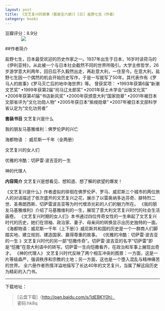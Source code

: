 ```yaml
---
layout: post
title: 《文艺复兴的故事（套装全六册）》[日] 盐野七生（作者）
category: books
---
```

<div class="meseage">
豆瓣评分：8.9分

<div style="position: relative; max-width: 400px; 
    margin: 0 auto;">
<img src="https://img3.doubanio.com/lpic/s29349325.jpg" />
</div>

<!-- more -->

##作者简介

盐野七生，日本最受欢迎的历史作家之一。1937年出生于日本，16岁时读荷马的《伊利亚特》，从此被一个与日本社会截然不同的世界所吸引。大学主修哲学，26岁游学意大利两年，回日后不久毅然出走，再赴意大利，一住至今。在意大利，盐野七生因一个偶然的机会开始历史写作，于是一写就写了50年。其代表作有《罗马人的故事》《罗马灭亡后的地中海世界》等。
曾获奖项：
•1993年获第6届“新潮文艺奖”
•1999年获第2届“司马辽太郎奖”
•2001年获土木学会“出版文化奖”
•2006年获第41届“书店新风奖”
•2000年获颁意大利“国家勋章”
•2001年被日本文部省评为“文化功勋人物”
•2005年获日本“紫绶勋章”
•2007年被日本文部科学省认定为“文化功劳者”

**套装书目**
文艺复兴是什么

我的朋友马基雅维利：佛罗伦萨的兴亡 

海都物语 ： 威尼斯一千年（全两册）

文艺复兴的女人们 

优雅的冷酷：切萨雷·波吉亚的一生 

神的代理人 

**内容简介**
	文艺复兴是想看见、想知道、想了解的欲望的爆发！
  
《文艺复兴是什么》作者虚拟的徘徊在佛罗伦萨、罗马、威尼斯三个城市的两位旅人的对话描述了依次盛开的文艺复兴之花，展示了以雷奥纳多达芬奇、腓特烈二世、圣弗朗西斯、切萨雷波吉亚等为时代增添光彩的人们的魅力所在。 《我的朋友马基雅维利》介绍了马基雅维利的一生，展现了意大利文艺复兴时代的社会生活画卷。 《文艺复兴时期的女人们》本书通过四位传奇女性的一生串起了文艺复兴时代的历史，她们在领袖、政治家、妻子、母亲间的转换显示出历史独特的一面。 《海都物语：威尼斯一千年（上下册）》威尼斯共和国的历史是一个一群商人们脚踏实地、建立规则、建造国家、赢得尊重的故事。 《优雅的冷酷：切萨雷·波吉亚的一生 》文艺复兴时代的另一部“恺撒传奇”。切萨雷·波吉亚的名字“切萨雷”即是“恺撒”在意大利语中的转写。切萨雷一生向恺撒看齐，在政治和军事上展现出奇才。 《神的代理人》 文艺复兴时代反映了两个相互冲突的图景：一方面，这是一片等级森严，强调秩序和宗教的土地；另一方面，这也是一个堕入混乱与精神痛苦的世界。 全六册作者热情洋溢地描写了长达40年的文艺复兴，当属了解这段历史为精彩的入门书。


-----

下载地址：
>[<i class="fa fa-cloud-download" aria-hidden="true"></i>云盘下载]（http://pan.baidu.com/s/1dEBKY0h）<br> 密码:hk8q

